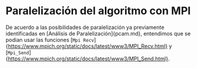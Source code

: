 # Paralelización del algoritmo con MPI

De acuerdo a las posibilidades de paralelización ya previamente identificadas en [Análisis de Paralelización]{pcam.md}, entendimos que se podian usar las funciones [```Mpi Recv```]{https://www.mpich.org/static/docs/latest/www3/MPI_Recv.html} y [```Mpi_Send```]{https://www.mpich.org/static/docs/latest/www3/MPI_Send.html}.
